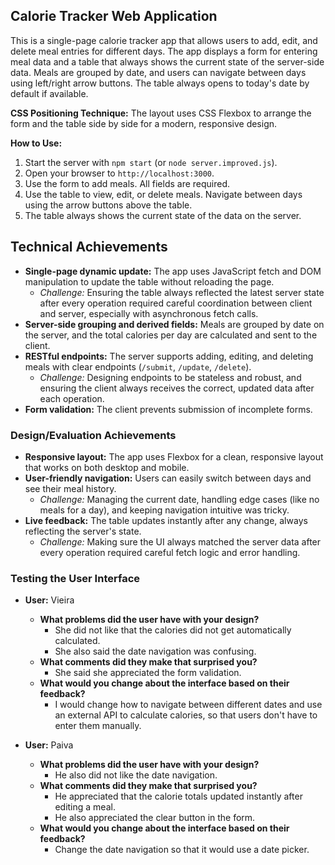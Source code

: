 ## Calorie Tracker Web Application

This is a single-page calorie tracker app that allows users to add, edit, and delete meal entries for different days. The app displays a form for entering meal data and a table that always shows the current state of the server-side data. Meals are grouped by date, and users can navigate between days using left/right arrow buttons. The table always opens to today's date by default if available.

**CSS Positioning Technique:**
The layout uses CSS Flexbox to arrange the form and the table side by side for a modern, responsive design.

**How to Use:**

1. Start the server with `npm start` (or `node server.improved.js`).
2. Open your browser to `http://localhost:3000`.
3. Use the form to add meals. All fields are required.
4. Use the table to view, edit, or delete meals. Navigate between days using the arrow buttons above the table.
5. The table always shows the current state of the data on the server.

## Technical Achievements

- **Single-page dynamic update:** The app uses JavaScript fetch and DOM manipulation to update the table without reloading the page.
  - _Challenge:_ Ensuring the table always reflected the latest server state after every operation required careful coordination between client and server, especially with asynchronous fetch calls.
- **Server-side grouping and derived fields:** Meals are grouped by date on the server, and the total calories per day are calculated and sent to the client.
- **RESTful endpoints:** The server supports adding, editing, and deleting meals with clear endpoints (`/submit`, `/update`, `/delete`).
  - _Challenge:_ Designing endpoints to be stateless and robust, and ensuring the client always receives the correct, updated data after each operation.
- **Form validation:** The client prevents submission of incomplete forms.

### Design/Evaluation Achievements

- **Responsive layout:** The app uses Flexbox for a clean, responsive layout that works on both desktop and mobile.
- **User-friendly navigation:** Users can easily switch between days and see their meal history.
  - _Challenge:_ Managing the current date, handling edge cases (like no meals for a day), and keeping navigation intuitive was tricky.
- **Live feedback:** The table updates instantly after any change, always reflecting the server's state.
  - _Challenge:_ Making sure the UI always matched the server data after every operation required careful fetch logic and error handling.

### Testing the User Interface

- **User:** Vieira

  - **What problems did the user have with your design?**
    - She did not like that the calories did not get automatically calculated.
    - She also said the date navigation was confusing.
  - **What comments did they make that surprised you?**
    - She said she appreciated the form validation.
  - **What would you change about the interface based on their feedback?**
    - I would change how to navigate between different dates and use an external API to calculate calories, so that users don't have to enter them manually.

- **User:** Paiva
  - **What problems did the user have with your design?**
    - He also did not like the date navigation.
  - **What comments did they make that surprised you?**
    - He appreciated that the calorie totals updated instantly after editing a meal.
    - He also appreciated the clear button in the form.
  - **What would you change about the interface based on their feedback?**
    - Change the date navigation so that it would use a date picker.
    
